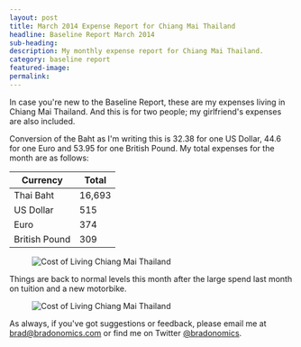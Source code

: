 ```yaml
---
layout: post
title: March 2014 Expense Report for Chiang Mai Thailand
headline: Baseline Report March 2014
sub-heading:
description: My monthly expense report for Chiang Mai Thailand.
category: baseline report
featured-image:
permalink:
---
```


In case you're new to the Baseline Report, these are my expenses living in Chiang Mai Thailand. And this is for two people; my girlfriend's expenses are also included.

Conversion of the Baht as I'm writing this is 32.38 for one US Dollar, 44.6 for one Euro and 53.95 for one British Pound. My total expenses for the month are as follows:

|Currency     |Total |
|-------------|------|
|Thai Baht    |16,693|
|US Dollar    |515   |
|Euro         |374   |
|British Pound|309   |

<figure><img class="center" src="{{ site.url }}/images/baseline-report/Chiang-Mai-Spending-Category-List-Mar-2014.jpg" alt="Cost of Living Chiang Mai Thailand"></figure>

Things are back to normal levels this month after the large spend last month on tuition and a new motorbike.

<figure><img class="center" src="{{ site.url }}/images/baseline-report/Chiang-Mai-Spending-Category-List-Mar-2014.jpg" alt="Cost of Living Chiang Mai Thailand"></figure>

As always, if you've got suggestions or feedback, please email me at brad@bradonomics.com or find me on Twitter [@bradonomics](https://twitter.com/bradonomics).
